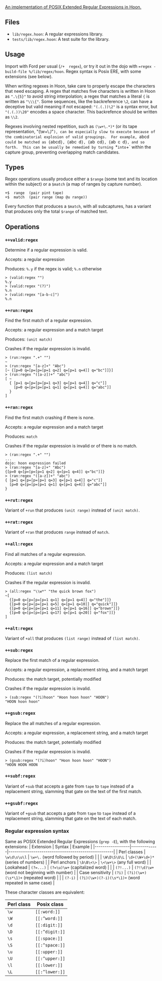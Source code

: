 [An implementation of POSIX Extended Regular Expressions in Hoon.][UF]

[UF]: https://urbit.org/grants/regex-library


##  Files

- `lib/regex.hoon`:  A regular expressions library.
- `tests/lib/regex.hoon`:  A test suite for the library.


##  Usage

Import with Ford per usual (`/+  regex`), or try it out in the dojo with `=regex -build-file %/lib/regex/hoon`.  Regex syntax is Posix ERE, with some extensions (see below).

When writing regexes in Hoon, take care to properly escape the characters that need escaping. A regex that matches five characters is written in Hoon as `".\{5}"` to avoid string interpolation; a regex that matches a literal `{` is written as `"\\\{"`.  Some sequences, like the backreference `\2`, can have a deceptive but valid meaning if not escaped:  `"(.(.))\2"` is a syntax error, but `"(.(.))\20"` encodes a space character.  This backrefence should be written as `\\2`.

Regexes involving nested repetition, such as `(\w+\.*)*` (or its tape representation, "(\\w+\\.*)*"`), can be especially slow to execute because of the combinatorial explosion of valid groupings.  For example, `abcd` could be matched as {`abcd`}, {`abc` `d`}, {`ab` `cd`}, {`ab` `c` `d`}, and so forth.  This can be usually be remedied by turning `*` into `+` within the capture group, preventing overlapping match candidates.


##  Types

Regex operations usually produce either a `$range` (some text and its location within the subject) or a `$match` (a map of ranges by capture number).

  ```
  +$  range  (pair pint tape)
  +$  match  (pair range (map @u range))
  ```

Every function that produces a `$match`, with all subcaptures, has a variant that produces only the total `$range` of matched text.


##  Operations

### `++valid:regex`

Determine if a regular expression is valid.

Accepts:  a regular expression

Produces:  `%.y` if the regex is valid; `%.n` otherwise

  ```
  > (valid:regex "")
  %.y
  > (valid:regex "(?)")
  %.n
  > (valid:regex "[a-b-c]")
  %.n
  ```


### `++run:regex`

Find the first match of a regular expression.

Accepts:  a regular expression and a match target

Produces:  `(unit match)`

Crashes if the regular expression is invalid.

  ```
  > (run:regex ".+" "")
  ~
  > (run:regex "[a-z]+" "Abc")
  [~ {[p=0 q=[p=[p=[p=1 q=2] q=[p=1 q=4]] q="bc"]]}]
  > (run:regex "([a-z])+" "abc")
  [ ~
    { [p=1 q=[p=[p=[p=1 q=3] q=[p=1 q=4]] q="c"]]
      [p=0 q=[p=[p=[p=1 q=1] q=[p=1 q=4]] q="abc"]]
    }
  ]
  ```


### `++ran:regex`

Find the first match crashing if there is none.

Accepts:  a regular expression and a match target

Produces:  `match`

Crashes if the regular expression is invalid or of there is no match.

  ```
  > (ran:regex ".+" "")
  ...
  dojo: hoon expression failed
  > (ran:regex "[a-z]+" "Abc")
  {[p=0 q=[p=[p=[p=1 q=2] q=[p=1 q=4]] q="bc"]]}
  > (ran:regex "([a-z])+" "abc")
  { [p=1 q=[p=[p=[p=1 q=3] q=[p=1 q=4]] q="c"]]
    [p=0 q=[p=[p=[p=1 q=1] q=[p=1 q=4]] q="abc"]]
  }
  ```


### `++rut:regex`

Variant of `+run` that produces `(unit range)` instead of `(unit match)`.


### `++rat:regex`

Variant of `+ran` that produces `range` instead of `match`.


### `++all:regex`

Find all matches of a regular expression.

Accepts:  a regular expression and a match target

Produces:  `(list match)`

Crashes if the regular expression is invalid.

  ```
  > (all:regex "\\w*" "the quick brown fox")
  ~[
    {[p=0 q=[p=[p=[p=1 q=1] q=[p=1 q=4]] q="the"]]}
    {[p=0 q=[p=[p=[p=1 q=5] q=[p=1 q=10]] q="quick"]]}
    {[p=0 q=[p=[p=[p=1 q=11] q=[p=1 q=16]] q="brown"]]}
    {[p=0 q=[p=[p=[p=1 q=17] q=[p=1 q=20]] q="fox"]]}
  ]
  ```

### `++alt:regex`

Variant of `+all` that produces `(list range)` instead of `(list match)`.


### `++sub:regex`

Replace the first match of a regular expression.

Accepts:  a regular expression, a replacement string, and a match target

Produces:  the match target, potentially modified

Crashes if the regular expression is invalid.

  ```
  > (sub:regex "(?i)hoon" "Hoon hoon hoon" "HOON")
  "HOON hoon hoon"
  ```


### `++gsub:regex`

Replace the all matches of a regular expression.

Accepts:  a regular expression, a replacement string, and a match target

Produces:  the match target, potentially modified

Crashes if the regular expression is invalid.

  ```
  > (gsub:regex "(?i)hoon" "Hoon hoon hoon" "HOON")
  "HOON HOON HOON
  ```


###  `++subf:regex`

Variant of `+sub` that accepts a gate from `tape` to `tape` instead of a replacement string, slamming that gate on the text of the first match.


###  `++gsubf:regex`

Variant of `+gsub` that accepts a gate from `tape` to `tape` instead of a replacement string, slamming that gate on the text of each match.


### Regular expression syntax


Same as POSIX Extended Regular Expressions (`grep -E`), with the following extensions:
| Extension        | Syntax       | Example                                              |
|------------------|--------------|------------------------------------------------------|
| Perl classes     | `\w\d\s\u\l` | `\w+\.` (word followed by period)                    |
|                  | `\W\D\S\U\L` | `\d+(\W+\d+)*` (series of numbers)                   |
| Perl anchors     | `\b\B\<\>`   | `\<\w+\>` (any full word)                            |
| Lookahead        | `(?=...)`    | `(?=\u)\w+` (capitalized word)                       |
|                  | `(?!...)`    | `(?!\d)\w+` (word not beginning with number)         |
| Case sensitivity | `(?i)`       | `(?i)(\w+)(\s*\1)+` (repeated word)                  |
|                  | `(?-i)`      | `(?i)(\w+)(?-i)(\s*\1)+` (word repeated in same case) |


These character classes are equivalent:

| Perl class | Posix class    |
|------------|----------------|
| `\w`       | `[[:word:]]`   |
| `\W`       | `[[:^word:]]`  |
| `\d`       | `[[:digit:]]`  |
| `\D`       | `[[:^digit:]]` |
| `\s`       | `[[:space:]]`  |
| `\S`       | `[[:^space:]]` |
| `\u`       | `[[:upper:]]`  |
| `\U`       | `[[:^upper:]]` |
| `\l`       | `[[:lower:]]`  |
| `\L`       | `[[:^lower:]]` |
